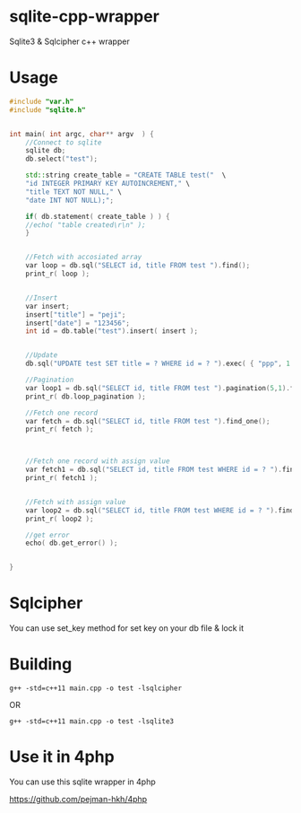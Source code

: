 # sqlite-cpp-wrapper
Sqlite3 & Sqlcipher c++ wrapper

# Usage

```c++
#include "var.h"
#include "sqlite.h"


int main( int argc, char** argv  ) {
	//Connect to sqlite
	sqlite db;
	db.select("test");

	std::string create_table = "CREATE TABLE test("  \
	"id INTEGER PRIMARY KEY AUTOINCREMENT," \
	"title TEXT NOT NULL," \
	"date INT NOT NULL);";

	if( db.statement( create_table ) ) {
	//echo( "table created\r\n" );
	}


	//Fetch with accosiated array
	var loop = db.sql("SELECT id, title FROM test ").find();
	print_r( loop );


	//Insert
	var insert;
	insert["title"] = "peji";
	insert["date"] = "123456";
	int id = db.table("test").insert( insert );


	//Update
	db.sql("UPDATE test SET title = ? WHERE id = ? ").exec( { "ppp", 1 } );

	//Pagination
	var loop1 = db.sql("SELECT id, title FROM test ").pagination(5,1).find();
	print_r( db.loop_pagination );

	//Fetch one record
	var fetch = db.sql("SELECT id, title FROM test ").find_one();
	print_r( fetch );



	//Fetch one record with assign value
	var fetch1 = db.sql("SELECT id, title FROM test WHERE id = ? ").find_one( { 1 } );
	print_r( fetch1 );


	//Fetch with assign value
	var loop2 = db.sql("SELECT id, title FROM test WHERE id = ? ").find( { 1 } );
	print_r( loop2 );

	//get error
	echo( db.get_error() );


}
```

# Sqlcipher
You can use set_key method for set key on your db file & lock it

# Building
```
g++ -std=c++11 main.cpp -o test -lsqlcipher
```
OR

```
g++ -std=c++11 main.cpp -o test -lsqlite3
```

# Use it in 4php

You can use this sqlite wrapper in 4php

https://github.com/pejman-hkh/4php
